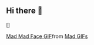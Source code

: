 ## Hi there 👋
[]<div class="tenor-gif-embed" data-postid="15931246" data-share-method="host" data-aspect-ratio="1.77778" data-width="100%"><a href="https://tenor.com/view/mad-mad-face-pissed-frustrated-frustration-gif-15931246">Mad Mad Face GIF</a>from <a href="https://tenor.com/search/mad-gifs">Mad GIFs</a></div> <script type="text/javascript" async src="https://tenor.com/embed.js"></script>
<!--
**massias0/massias0** is a ✨ _special_ ✨ repository because its `README.md` (this file) appears on your GitHub profile.

Here are some ideas to get you started:

- 🔭 I’m currently working on ...
- 🌱 I’m currently learning ...
- 👯 I’m looking to collaborate on ...
- 🤔 I’m looking for help with ...
- 💬 Ask me about ...
- 📫 How to reach me: ...
- 😄 Pronouns: ...
- ⚡ Fun fact: ...
-->

